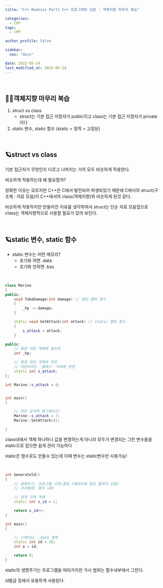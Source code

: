 ```yaml
---
title: "C++ Rookiss Part1 C++ 프로그래밍 입문 : 객체지향 마무리 복습"

categories:
  - CPP
tags:
  - CPP

author_profile: false

sidebar:
  nav: "docs"

date: 2022-05-24
last_modified_at: 2022-05-24
---
```


<br>

## 🙇‍♀️객체지향 마무리 복습

1. struct vs class
    - struct는 기본 접근 지정자가 public이고 class는 기본 접근 지정자가 private이다
2. static 변수, static 함수 (static = 정적 = 고정된)


<br>


## 🪐struct vs class


기본 접근자가 무엇인지 다르고 나머지는 거의 모두 비슷하게 작용한다.

비슷하게 작용하는데 왜 필요할까?

정확한 이유는 모르지만 C++은 C에서 발전되어 파생되었기 때문에 C에서의 struct(구조체 : 자료 모음)이 C++에서의 class(객체지향)와 비슷하게 된것 같다.

비슷하게 작용하지만 만들어진 이유를 생각하여서 struct는 단순 자료 모음집으로 class는 객체지향적으로 사용할 필요가 있어 보인다.


<br>


## 🪐static 변수, static 함수


* static 변수는 어떤 메모리?
    - 초기화 하면 .data
    - 초기화 안하면 .bss


<br>


```cpp
class Marine
{
public:
	void TakeDamage(int damage) // 일반 멤버 함수
	{
		_hp -= damage;
	}

	static void SetAttack(int attack) // static 멤버 함수
	{
		s_attack = attack;
	}

public:
	// 특정 마린 객체에 종속적
	int _hp;

	// 특정 마린 객체와 무관
	// 마린이라는 '클래스' 자체와 연관
	static int s_attack;
};

int Marine::s_attack = 0;


int main()
{

    // 마린 공격력 업그레이드!
    Marine::s_attack = 7;
    Marine::SetAttack(8);

}
```
class내에서 객체 하나하나 값을 변경하는게 아니라 모두가 변경되는 그런 변수들을 static으로 잡으면 쉽게 관리 가능하다

static은 함수로도 만들수 있는데 이때 변수는 static변수만 사용가능!

<br>

```cpp
int Generateld()
{
	// 생명주기: 프로그램 시작/종료 (메모리에 항상 올라가 있음)
	// 가시범위: 함수 내부

	// 정적 지역 객체
	static int s_id = 1;

	return s_id++;
}

int main()
{

	// 스택아님. .data 영역
	static int id = 10;
	int a = id;

	return 0;
}
```

static의 생명주기는 프로그램을 따라가지만 가시 범위는 함수내부에서 그친다.

id발급 등에서 유용하게 사용된다.

